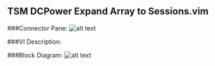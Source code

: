 ## **TSM DCPower Expand Array to Sessions.vim**
###Connector Pane:
![alt text](/images/DCPower/SubVIs/TSM%20DCPower%20Expand%20Array%20to%20Sessions.vimc.png "TSM DCPower Expand Array to Sessions.vim connector pane")

###VI Description:


###Block Diagram:
![alt text](/images/DCPower/SubVIs/TSM%20DCPower%20Expand%20Array%20to%20Sessions.vimd.png "TSM DCPower Expand Array to Sessions.vim block diagram")

